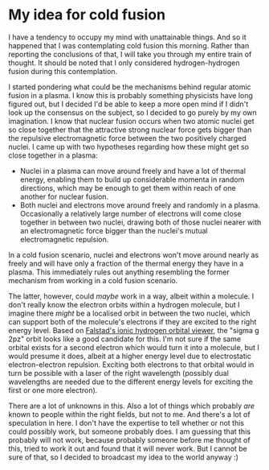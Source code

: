 My idea for cold fusion
=======================

I have a tendency to occupy my mind with unattainable things. And so it happened that I was contemplating cold fusion this morning.
Rather than reporting the conclusions of that, I will take you through my entire train of thought.
It should be noted that I only considered hydrogen-hydrogen fusion during this contemplation.

I started pondering what could be the mechanisms behind regular atomic fusion in a plasma.
I know this is probably something physicists have long figured out, but I decided I'd be able to keep a more open mind if I didn't look up the consensus on the subject, so I decided to go purely by my own imagination.
I know that nuclear fusion occurs when two atomic nuclei get so close together that the attractive strong nuclear force gets bigger than the repulsive electromagnetic force between the two positively charged nuclei.
I came up with two hypotheses regarding how these might get so close together in a plasma:

* Nuclei in a plasma can move around freely and have a lot of thermal energy, enabling them to build up considerable momenta in random directions, which may be enough to get them within reach of one another for nuclear fusion.
* Both nuclei and electrons move around freely and randomly in a plasma. Occasionally a relatively large number of electrons will come close together in between two nuclei, drawing both of those nuclei nearer with an electromagnetic force bigger than the nuclei's mutual electromagnetic repulsion.

In a cold fusion scenario, nuclei and electrons won't move around nearly as freely and will have only a fraction of the thermal energy they have in a plasma.
This immediately rules out anything resembling the former mechanism from working in a cold fusion scenario.

The latter, however, could *maybe* work in a way, albeit within a molecule.
I don't really know the electron orbits within a hydrogen molecule, but I imagine there *might* be a localised orbit in between the two nuclei, which can support both of the molecule's electrons if they are excited to the right energy level.
Based on [Falstad's ionic hydrogen orbital viewer](https://www.falstad.com/qmmo/), the "sigma g 2pz" orbit looks like a good candidate for this.
I'm not sure if the same orbital exists for a second electron which would turn it into a molecule, but I would presume it does, albeit at a higher energy level due to electrostatic electron-electron repulsion.
Exciting both electrons to that orbital would in turn be possible with a laser of the right wavelength (possibly dual wavelengths are needed due to the different energy levels for exciting the first or one more electron).

There are a lot of unknowns in this. Also a lot of things which probably *are* known to people within the right fields, but not to me.
And there's a lot of speculation in here.
I don't have the expertise to tell whether or not this could possibly work, but someone probably does.
I am guessing that this probably will not work, because probably someone before me thought of this, tried to work it out and found that it will never work.
But I cannot be sure of that, so I decided to broadcast my idea to the world anyway :)
